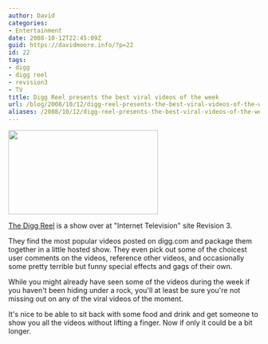 ```yaml
---
author: David
categories:
- Entertainment
date: 2008-10-12T22:45:09Z
guid: https://davidmoore.info/?p=22
id: 22
tags:
- digg
- digg reel
- revision3
- TV
title: Digg Reel presents the best viral videos of the week
url: /blog/2008/10/12/digg-reel-presents-the-best-viral-videos-of-the-week/
aliases: /2008/10/12/digg-reel-presents-the-best-viral-videos-of-the-week/
---
```


[<img class="alignright" title="Digg Reel" src="http://bitcast-a.bitgravity.com/revision3/images/shows/diggreel/0040/diggreel--0040--geeklicious--medium.thumb.jpg" alt="" width="300" height="169" />](http://revision3.com/diggreel/)

<a title="The Digg Reel" href="http://revision3.com/diggreel/" target="_blank">The Digg Reel</a> is a show over at "Internet Television" site Revision 3.

They find the most popular videos posted on digg.com and package them together in a little hosted show. They even pick out some of the choicest user comments on the videos, reference other videos, and occasionally some pretty terrible but funny special effects and gags of their own.

While you might already have seen some of the videos during the week if you haven't been hiding under a rock, you'll at least be sure you're not missing out on any of the viral videos of the moment.

It's nice to be able to sit back with some food and drink and get someone to show you all the videos without lifting a finger. Now if only it could be a bit longer.